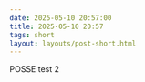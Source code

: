 ```yaml
---
date: 2025-05-10 20:57:00
title: 2025-05-10 20:57
tags: short
layout: layouts/post-short.html
---
```

POSSE test 2